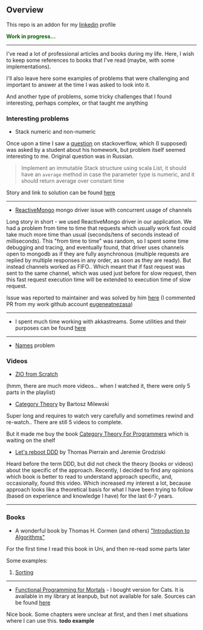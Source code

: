 ## Overview

This repo is an addon for my [linkedin](https://www.linkedin.com/in/evgenyzhoga/) profile

**<span style="color:darkgreen">Work in progress...</span>**

---

I've read a lot of professional articles and books during my life. Here, I wish to keep some references to books that I've read (maybe, with some implementations). 

I'll also leave here some examples of problems that were challenging and important to answer at the time I was asked to look into it.

And another type of problems, some tricky challenges that I found interesting, perhaps complex, or that taught me anything

### Interesting problems

- Stack numeric and non-numeric

Once upon a time I saw a [question](https://ru.stackoverflow.com/q/1278314/417043) on stackoverflow, which (I supposed) was asked by a student about his homework, but problem itself seemed interesting to me. Original question was in Russian.

> Implement an immutable Stack structure using scala List, it should have an `average` method in case the parameter type is numeric, and it should return average over constant time 

Story and link to solution can be found [here](Stack.md)

---

- [ReactiveMongo](https://github.com/ReactiveMongo/ReactiveMongo) mongo driver issue with concurrent usage of channels

Long story in short - we used ReactiveMongo driver in our application. We had a problem from time to time that requests which usually work fast could take much more time than usual (seconds/tens of seconds instead of milliseconds). This "from time to time" was random, so I spent some time debugging and tracing, and eventually found, that driver uses channels open to mongodb as if they are fully asynchronous (multiple requests are replied by multiple responses in any order, as soon as they are ready). But instead channels worked as FIFO.. Which meant that if fast request was sent to the same channel, which was used just before for slow request, then this fast request execution time will be extended to execution time of slow request.

Issue was reported to maintainer and was solved by him [here](https://github.com/ReactiveMongo/ReactiveMongo/pull/762) (I commented PR from my work github account [eugeneatnezasa](https://github.com/eugeneatnezasa))

---

- I spent much time working with akkastreams. Some utilities and their purposes can be found [here](AkkaStreams.md)

---

- [Names](https://github.com/ximera239/cv/blob/main/Names.md) problem

### Videos

- [ZIO from Scratch](https://www.youtube.com/playlist?list=PLvdARMfvom9B21CNSdn88ldDKCWKZ8Kfx)

(hmm, there are much more videos... when I watched it, there were only 5 parts in the playlist)

- [Category Theory](https://www.youtube.com/playlist?list=PLbgaMIhjbmEnaH_LTkxLI7FMa2HsnawM_) by Bartosz Milewski

Super long and requires to watch very carefully and sometimes rewind and re-watch.. There are still 5 videos to complete.

But it made me buy the book [Category Theory For Programmers](https://github.com/hmemcpy/milewski-ctfp-pdf) which is waiting on the shelf

- [Let's reboot DDD](https://vimeo.com/167722768) by Thomas Pierrain and Jeremie Grodziski

Heard before the term DDD, but did not check the theory (books or videos) about the specific of the approach. Recently, I decided to find any opinions which book is better to read to understand approach specific, and, occasionally, found this video. Which increased my interest a lot, because approach looks like a theoretical basis for what I have been trying to follow (based on experience and knowledge I have) for the last 6-7 years.       

---

### Books

- A wonderful book by Thomas H. Cormen (and others) ["Introduction to Algorithms"](https://www.amazon.de/-/en/Thomas-H-Cormen/dp/026204630X/)

For the first time I read this book in Uni, and then re-read some parts later

Some examples:

1. [Sorting](https://github.com/ximera239/cv/blob/main/modules/cormen/src/main/scala/com/zhoga/cv/cormen/Sorting.scala)


---

- [Functional Programming for Mortals](https://leanpub.com/fpmortals) - I bought version for Cats. It is available in my library at leanpub, but not available for sale. Sources can be found [here](https://github.com/sadhu89/fpmortals-cats)

Nice book. Some chapters were unclear at first, and then I met situations where I can use this. **todo example**  